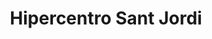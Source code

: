 ---
title: "Hipercentro Sant Jordi"
url: /sant-jordi-de-ses-salines/hipercentro-sant-jordi/
shop: supermercado
---